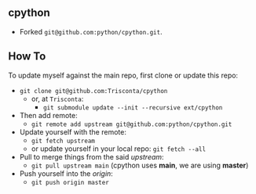 ## cpython
- Forked `git@github.com:python/cpython.git`.

## How To
To update myself against the main repo, first clone or update this repo:
- `git clone git@github.com:Trisconta/cpython`
  + or, at `Trisconta`:
    * `git submodule update --init --recursive ext/cpython`
- Then add remote:
  + `git remote add upstream git@github.com:python/cpython.git`
- Update yourself with the remote:
  + `git fetch upstream`
  + or update yourself in your local repo: `git fetch --all`
- Pull to merge things from the said _upstream_:
  + `git pull upstream main` (cpython uses **main**, we are using **master**)
- Push yourself into the _origin_:
  + `git push origin master`
